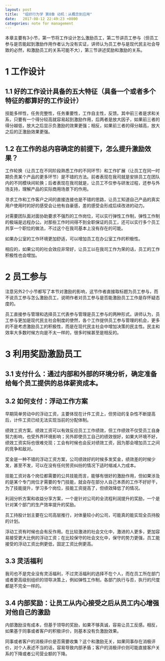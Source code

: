 ```yaml
---
layout: post
title:  "组织行为学 第8章 动机：从概念到应用"
date:   2017-08-12 22:49:23 +0800
categories: note for management
---
```

本章主要有3小节，第一节将工作设计怎么激励员工，第二节讲员工参与（但员工参与是否能起到激励作用作者认为没有实证，讲师认为员工参与是现代民主社会导致的必然，和激励员工的关系可能不大），第三节讲述奖励和激励的关系。

# 1 工作设计

## 1.1 好的工作设计具备的五大特征（具备一个或者多个特征的都算好的工作设计）

技能多样性，任务完整性，任务重要性，工作自主性，反馈。其中前三者是求和关系，只要有一个得分较高就容易起到激励作用，后两者是放大因子，如果前三者的得分越低，放大之后显示负激励的效果更强；相反，如果前三者的得分越高，放大之后的正激励效果更强。

## 1.2 在工作的总内容确定的前提下，怎么提升激励效果？

工作轮换（让员工在不同阶段熟悉工作的不同环节）和工作扩展（让员工在同一时期负责某个产品的更多环节）是不错的方法。前者表现在我司就是安排员工在团队内的不同模块间轮换；后者表现在我司就是，让员工不仅参与研发过程，还参与外场支持，理解产品的实际商用场景下的作用。

寻求工作和工作客户之间的直接连接也是不错的思路，让员工知道自己产品的真实用户使用时的好的感受会让他有自豪感，差的感受会形成后续改进的动力。

对需要团队面对面协助要求不强烈的工作岗位，可以实行弹性工作制，弹性工作制的极端是远程办公。对那些工作时间得不到全职保证的员工，还可以实行多个员工共享一个职位的做法，不过这个在我司基本上没有存在的可能。

如果办公室的工作环境更加舒适，可以增加员工在办公室工作的积极性。

相应的，如果公司的社会效应非常好，让员工以在我司工作为荣的话，员工的工作积极性也会增加。

 

# 2 员工参与

注意另外2个小节都写了本节对激励的影响，这节作者直接取标题为员工参与，而不说员工参与怎么激励员工，说明作者对员工参与是否能激励员工工作是存怀疑态度的。

员工直接参与管理和选择员工代表参与管理是员工参与的两种形式。讲师认为，员工参与更加是现代民主社会制度的使然，各个工作提供员工参与管理的机会，更多的不是考虑激励员工的积极性，而是在现代民主社会中增加决策的民主性。民主和效率大多数时候方向是不太一样的，很多时候甚至是相反的。

 

# 3 利用奖励激励员工

## 3.1 支付什么：通过内部和外部的环境分析，确定准备给每个员工提供的总体薪资成本。

## 3.2 如何支付：浮动工作方案

早期简单劳动中的浮动工资，主要体现在计件工资上，但劳动的复杂性不断提高后，计件工资已经无法实现当前的分配体制。

绩效工资方案。绩效工资可以有效反应员工工作绩效，但工作绩效不仅受员工自身努力影响，也受外界环境影响；另外即使员工自己的绩效很好，如果大环境不好，绩效工资实际也很难兑现；工会有时候也会反对绩效工资，因为那会增加员工之间的竞争和敌对。

奖金是一种不错的浮动工资方案，公司绩效好的时候多发奖金，绩效差的时候少发，甚至不发，可以在没有任何劳资纠纷的情况下适时缩减人力成本。

技能工资对各个岗位都需要的公共技能而言，能够有很好的激励作用，但如果涉及的是某个专门岗位才需要的专门技能，就会存在部分人自己本质的工作不好好干，为了技能提升，学习多个岗位，技能工资提高了，但绩效降低了的情况。

利润分析方案和收益分享方案，一个是针对公司的全流程利润提升的奖励，一个是针对某个部门的生产效率提升的奖励。

员工持股计划主要在公司高层推行，对体量较小的公司，可能真的能实现全员持股的计划。

浮动工资有时候也会有反作用。在比较激进的社会文化中，激进的人更多，更加容易接受更大比例的浮动工资；在比较保守的社会文化中，保守的势力更强，员工能接受的浮动工资比例更低，固定工资比例更高。

## 3.3 灵活福利

我司也不是完全没有灵活福利，不过灵活福利的选择不在个人，而在员工所在部门或者更高级别组织的领导决策上，例如弹性工作制，各部门执行与否，执行的尺度都是不完全一样的。

## 3.4 内部奖励：让员工从内心接受之后从员工内心增强对他自己的激励

内部激励没有成本，但基于领导的奖励，如果不够真诚，容易让员工反感。相反，如果基于同事或者客户的积极评价，则基本没有负激励效果。

同事或者客户的消极评价是否需要收集？这个和激励无关，如果同事存在消极评价，对个人表述不当的话，容易导致内部矛盾；客户的消极评价则可能直接客户关系的下降或者公司营业额的下降。
